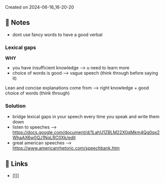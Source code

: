 Created on 2024-06-16_16-20-20

## 📔 Notes

- dont use fancy words to have a good verbal

### Lexical gaps

**WHY**
- you have insufficient knowledge --> u need to learn more
- choice of words is good --> vague speech (think through before saying it)

Lean and concise explanations 
come from --> right knowledge + good choice of words (think through)

### Solution
- bridge lexical gaps in your speech every time you speak and write them down
- listen to speeches --> https://docs.google.com/document/d/1LahU1ZBLM22X0qMkm4Qg0qx2WhaAX6w0QJ1NqLRC0Xk/edit
- great american speeches --> https://www.americanrhetoric.com/speechbank.htm


## 🔗 Links

- [[]]